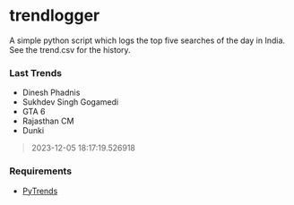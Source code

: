 # trendlogger
A simple python script which logs the top five searches of the day in India.<br>See the trend.csv for the history.<br>

<!-- Last Trends -->
### Last Trends
* Dinesh Phadnis
* Sukhdev Singh Gogamedi
* GTA 6
* Rajasthan CM
* Dunki
> 2023-12-05 18:17:19.526918

<!-- Requirements -->
### Requirements
* [PyTrends](https://github.com/dreyco676/pytrends)
